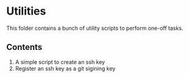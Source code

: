 # Utilities

This folder contains a bunch of utility scripts to perform one-off tasks.

## Contents
1. A simple script to create an ssh key
1. Register an ssh key as a git sigining key
